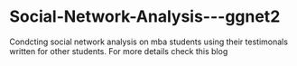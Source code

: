 # Social-Network-Analysis---ggnet2
Condcting social network analysis on mba students using their testimonals written for other students.
For more details check this blog
